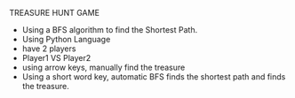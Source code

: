 TREASURE HUNT GAME
- Using a BFS algorithm to find the Shortest Path.
- Using Python Language
- have 2 players
- Player1 VS Player2
- using arrow keys, manually find the treasure
- Using a short word key, automatic BFS finds the shortest path and finds the treasure.
